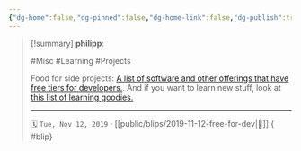 ```yaml
---
{"dg-home":false,"dg-pinned":false,"dg-home-link":false,"dg-publish":true,"tags":["dgblip"],"created-date":"2019-11-12T00:00:00","disabled rules":["yaml-title","yaml-title-alias","file-name-heading"],"title":"philipp @ 2019-11-12","dg-permalink":"2019/11/12/free-for-dev/","updated-date":"2025-04-30T22:27:35","dg-path":"blips/2019-11-12-free-for-dev.md","permalink":"/2019/11/12/free-for-dev/","dgPassFrontmatter":true}
---
```


> [!summary] **philipp**:
>
> #Misc #Learning #Projects
>
> Food for side projects: [A list of software and other offerings that have free
> tiers for developers.](https://free-for.dev/). And if you want to learn new
> stuff, look at [this list of learning
> goodies.](https://goodies.gitbook.io/goodies/)
> - - -
>
> 🗓️ `Tue, Nov 12, 2019` · [[public/blips/2019-11-12-free-for-dev\|🔗]]
{ #blip}


